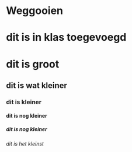 # Weggooien

# dit is in klas toegevoegd 

# dit is groot
## dit is wat kleiner
### dit is kleiner 
#### dit is nog kleiner
##### dit is nog kleiner
###### dit is het kleinst